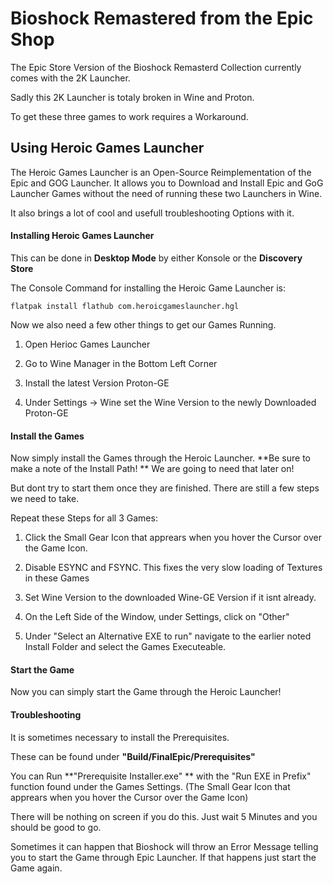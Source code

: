 # Bioshock Remastered from the Epic Shop

The Epic Store Version of the Bioshock Remasterd Collection currently comes with the 2K Launcher.

Sadly this 2K Launcher is totaly broken in Wine and Proton.

To get these three games to work requires a Workaround.



## Using Heroic Games Launcher

The Heroic Games Launcher is an Open-Source Reimplementation of the Epic and GOG Launcher. It allows you to Download and Install Epic and GoG Launcher Games without the need of running these two Launchers in Wine.

It also brings a lot of cool and usefull troubleshooting Options with it.

#### Installing Heroic Games Launcher

This can be done in **Desktop Mode** by either Konsole or the **Discovery Store**

The Console Command for installing the Heroic Game Launcher is:

`flatpak install flathub com.heroicgameslauncher.hgl`



Now we also need a few other things  to get our Games Running.

1. Open Herioc Games Launcher

2. Go to Wine Manager in the Bottom Left Corner

3. Install the latest Version Proton-GE

4. Under Settings -> Wine set the Wine Version to the newly Downloaded Proton-GE

#### Install the Games

Now simply install the Games through the Heroic Launcher.
**Be sure to make a note of the Install Path! **
We are going to need that later on!

But dont try to start them once they are finished. There are still a few steps we need to take.

Repeat these Steps for all 3 Games:

1. Click the Small Gear Icon that apprears when you hover the Cursor over the Game Icon.

2. Disable ESYNC and FSYNC. This fixes the very slow loading of Textures in these Games

3. Set Wine Version to the downloaded Wine-GE Version if it isnt already.

4. On the Left Side of the Window, under Settings, click on "Other"

5. Under "Select an Alternative EXE to run" navigate to the earlier noted Install Folder and select the Games Executeable.

#### Start the Game

Now you can simply start the Game through the Heroic Launcher!



#### Troubleshooting

It is sometimes necessary to install the Prerequisites.

These can be found under **"Build/FinalEpic/Prerequisites"**

You can Run **"Prerequisite Installer.exe" ** with the "Run EXE in Prefix" function found under the Games Settings. (The Small Gear Icon that apprears when you hover the Cursor over the Game Icon)

There will be nothing on screen if you do this. Just wait 5 Minutes and you should be good to go.

Sometimes it can happen that Bioshock will throw an Error Message telling you to start the Game through Epic Launcher. If that happens just start the Game again.
